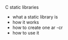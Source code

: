 C static libraries

* what a static library is
* how it works
* how to create one ar -cr
* how to use it
